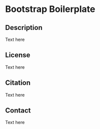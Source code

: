 # Bootstrap Boilerplate
## Description
Text here

## License
Text here

## Citation
Text here

## Contact
Text here
